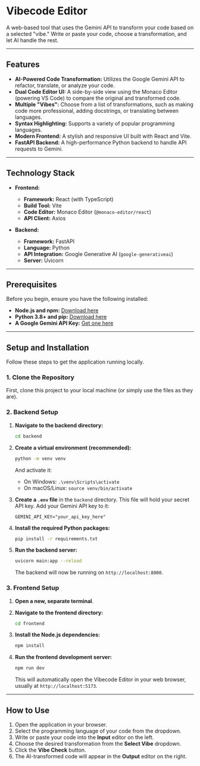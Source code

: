 # Vibecode Editor

A web-based tool that uses the Gemini API to transform your code based on a selected "vibe." Write or paste your code, choose a transformation, and let AI handle the rest.


---

## Features

- **AI-Powered Code Transformation:** Utilizes the Google Gemini API to refactor, translate, or analyze your code.
- **Dual Code Editor UI:** A side-by-side view using the Monaco Editor (powering VS Code) to compare the original and transformed code.
- **Multiple "Vibes":** Choose from a list of transformations, such as making code more professional, adding docstrings, or translating between languages.
- **Syntax Highlighting:** Supports a variety of popular programming languages.
- **Modern Frontend:** A stylish and responsive UI built with React and Vite.
- **FastAPI Backend:** A high-performance Python backend to handle API requests to Gemini.

---

## Technology Stack

- **Frontend:**
  - **Framework:** React (with TypeScript)
  - **Build Tool:** Vite
  - **Code Editor:** Monaco Editor (`@monaco-editor/react`)
  - **API Client:** Axios

- **Backend:**
  - **Framework:** FastAPI
  - **Language:** Python
  - **API Integration:** Google Generative AI (`google-generativeai`)
  - **Server:** Uvicorn

---

## Prerequisites

Before you begin, ensure you have the following installed:

- **Node.js and npm:** [Download here](https://nodejs.org/)
- **Python 3.8+ and pip:** [Download here](https://www.python.org/)
- **A Google Gemini API Key:** [Get one here](https://makersuite.google.com/app/apikey)

---

## Setup and Installation

Follow these steps to get the application running locally.

### 1. Clone the Repository

First, clone this project to your local machine (or simply use the files as they are).

### 2. Backend Setup

1.  **Navigate to the backend directory:**
    ```bash
    cd backend
    ```

2.  **Create a virtual environment (recommended):**
    ```bash
    python -m venv venv
    ```
    And activate it:
    - On Windows: `.\venv\Scripts\activate`
    - On macOS/Linux: `source venv/bin/activate`

3.  **Create a `.env` file** in the `backend` directory. This file will hold your secret API key. Add your Gemini API key to it:
    ```
    GEMINI_API_KEY="your_api_key_here"
    ```

4.  **Install the required Python packages:**
    ```bash
    pip install -r requirements.txt
    ```

5.  **Run the backend server:**
    ```bash
    uvicorn main:app --reload
    ```
    The backend will now be running on `http://localhost:8000`.

### 3. Frontend Setup

1.  **Open a new, separate terminal**.

2.  **Navigate to the frontend directory:**
    ```bash
    cd frontend
    ```

3.  **Install the Node.js dependencies:**
    ```bash
    npm install
    ```

4.  **Run the frontend development server:**
    ```bash
    npm run dev
    ```
    This will automatically open the Vibecode Editor in your web browser, usually at `http://localhost:5173`.

---

## How to Use

1.  Open the application in your browser.
2.  Select the programming language of your code from the dropdown.
3.  Write or paste your code into the **Input** editor on the left.
4.  Choose the desired transformation from the **Select Vibe** dropdown.
5.  Click the **Vibe Check** button.
6.  The AI-transformed code will appear in the **Output** editor on the right.

